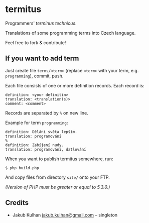 # termitus

Programmers' *terminus technicus*.

Translations of some programming terms into Czech language.

Feel free to fork & contribute!

## If you want to add term

Just create file `terms/<term>` (replace `<term>` with your term, e.g. `programming`), commit, push.

Each file consists of one or more definition records. Each record is:

    definition: <your definitin>
    translation: <translation(s)>
    comment: <comment>

Records are separated by `%` on new line.

Example for term `programming`:

    definition: Dělání světa lepším.
    translation: programování
    %
    definition: Zabíjení nudy.
    translation: programování, datlování

When you want to publish termitus somewhere, run:

    $ php build.php

And copy files from directory `site/` onto your FTP.

*(Version of PHP must be greater or equal to 5.3.0.)*

## Credits

- Jakub Kulhan <jakub.kulhan@gmail.com> – singleton
